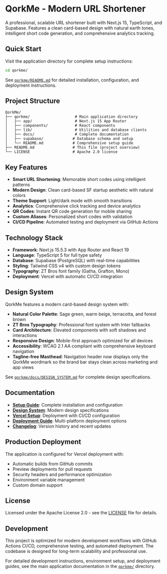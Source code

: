 # QorkMe - Modern URL Shortener

A professional, scalable URL shortener built with Next.js 15, TypeScript, and Supabase. Features a clean card-based design with natural earth tones, intelligent short code generation, and comprehensive analytics tracking.

## Quick Start

Visit the application directory for complete setup instructions:

```bash
cd qorkme/
```

See [`qorkme/README.md`](qorkme/README.md) for detailed installation, configuration, and deployment instructions.

## Project Structure

```
QorkMe/
├── qorkme/                    # Main application directory
│   ├── app/                   # Next.js 15 App Router
│   ├── components/            # React components
│   ├── lib/                   # Utilities and database clients
│   ├── docs/                  # Complete documentation
│   ├── supabase/             # Database schema and setup
│   └── README.md             # Comprehensive setup guide
├── README.md                 # This file (project overview)
└── LICENSE                   # Apache 2.0 license
```

## Key Features

- **Smart URL Shortening**: Memorable short codes using intelligent patterns
- **Modern Design**: Clean card-based SF startup aesthetic with natural colors
- **Theme Support**: Light/dark mode with smooth transitions
- **Analytics**: Comprehensive click tracking and device analytics
- **QR Codes**: Instant QR code generation for mobile sharing
- **Custom Aliases**: Personalized short codes with validation
- **CI/CD Pipeline**: Automated testing and deployment via GitHub Actions

## Technology Stack

- **Framework**: Next.js 15.5.3 with App Router and React 19
- **Language**: TypeScript 5 for full type safety
- **Database**: Supabase (PostgreSQL) with real-time capabilities
- **Styling**: Tailwind CSS v4 with custom design tokens
- **Typography**: ZT Bros font family (Gatha, Grafton, Mono)
- **Deployment**: Vercel with automatic CI/CD integration

## Design System

QorkMe features a modern card-based design system with:

- **Natural Color Palette**: Sage green, warm beige, terracotta, and forest brown
- **ZT Bros Typography**: Professional font system with Inter fallbacks
- **Card Architecture**: Elevated components with soft shadows and interactions
- **Responsive Design**: Mobile-first approach optimized for all devices
- **Accessibility**: WCAG 2.1 AA compliant with comprehensive keyboard navigation
- **Tagline-free Masthead**: Navigation header now displays only the QorkMe wordmark so the brand bar stays clean across marketing and app views

See [`qorkme/docs/DESIGN_SYSTEM.md`](qorkme/docs/DESIGN_SYSTEM.md) for complete design specifications.

## Documentation

- **[Setup Guide](qorkme/README.md)**: Complete installation and configuration
- **[Design System](qorkme/docs/DESIGN_SYSTEM.md)**: Modern design specifications
- **[Vercel Setup](qorkme/docs/VERCEL_SETUP.md)**: Deployment with CI/CD configuration
- **[Deployment Guide](qorkme/docs/DEPLOYMENT.md)**: Multi-platform deployment options
- **[Changelog](qorkme/CHANGELOG.md)**: Version history and recent updates

## Production Deployment

The application is configured for Vercel deployment with:

- Automatic builds from GitHub commits
- Preview deployments for pull requests
- Security headers and performance optimization
- Environment variable management
- Custom domain support

## License

Licensed under the Apache License 2.0 - see the [LICENSE](LICENSE) file for details.

## Development

This project is optimized for modern development workflows with GitHub Actions CI/CD, comprehensive testing, and automated deployment. The codebase is designed for long-term scalability and professional use.

For detailed development instructions, environment setup, and deployment guides, see the main application documentation in the [`qorkme/`](qorkme/) directory.
